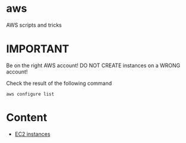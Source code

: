 # aws
AWS scripts and tricks

# IMPORTANT

Be on the right AWS account!
DO NOT CREATE instances on a WRONG account!

Check the result of the following command
```
aws configure list
```

# Content
* [EC2 instances](./ec2/readme.md)

